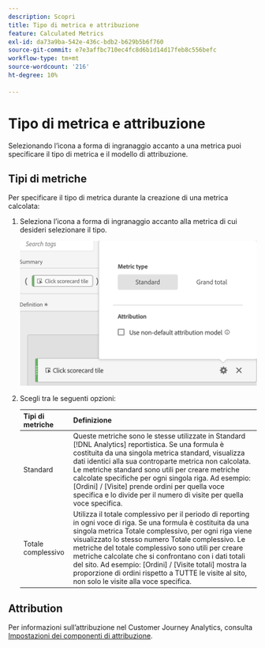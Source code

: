 ```yaml
---
description: Scopri
title: Tipo di metrica e attribuzione
feature: Calculated Metrics
exl-id: da73a9ba-542e-436c-bdb2-b629b5b6f760
source-git-commit: e7e3affbc710ec4fc8d6b1d14d17feb8c556befc
workflow-type: tm+mt
source-wordcount: '216'
ht-degree: 10%

---
```


# Tipo di metrica e attribuzione

Selezionando l’icona a forma di ingranaggio accanto a una metrica puoi specificare il tipo di metrica e il modello di attribuzione.

## Tipi di metriche

Per specificare il tipo di metrica durante la creazione di una metrica calcolata:

1. Seleziona l’icona a forma di ingranaggio accanto alla metrica di cui desideri selezionare il tipo.

   ![](assets/cm_type_alloc.png)

1. Scegli tra le seguenti opzioni:

   | Tipi di metriche | Definizione |
   |---|---|
   | Standard | Queste metriche sono le stesse utilizzate in Standard [!DNL Analytics] reportistica. Se una formula è costituita da una singola metrica standard, visualizza dati identici alla sua controparte metrica non calcolata. Le metriche standard sono utili per creare metriche calcolate specifiche per ogni singola riga. Ad esempio: [Ordini] / [Visite] prende ordini per quella voce specifica e lo divide per il numero di visite per quella voce specifica. |
   | Totale complessivo | Utilizza il totale complessivo per il periodo di reporting in ogni voce di riga. Se una formula è costituita da una singola metrica Totale complessivo, per ogni riga viene visualizzato lo stesso numero Totale complessivo. Le metriche del totale complessivo sono utili per creare metriche calcolate che si confrontano con i dati totali del sito. Ad esempio: [Ordini] / [Visite totali] mostra la proporzione di ordini rispetto a TUTTE le visite al sito, non solo le visite alla voce specifica. |

## Attribution

Per informazioni sull’attribuzione nel Customer Journey Analytics, consulta [Impostazioni dei componenti di attribuzione](/help/data-views/component-settings/attribution.md).
